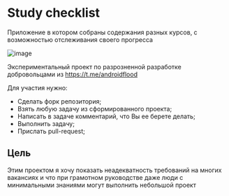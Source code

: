 # Study checklist

Приложение в котором собраны содержания разных курсов, с возможностью отслеживания своего прогресса

![image](https://github.com/user-attachments/assets/d8430848-97e5-41be-a0ed-983fc7b2a8af)

Экспериментальный проект по разрозненной разработке добровольцами из https://t.me/androidflood

Для участия нужно:
 - Сделать форк репозитория;
 - Взять любую задачу из сформированного проекта; 
 - Написать в задаче комментарий, что Вы ее берете делать;
 - Выполнить задачу;
 - Прислать pull-request;

## Цель
Этим проектом я хочу показать неадекватность требований на многих вакансиях и что при грамотном руководстве даже люди с минимальными знаниями могут выполнить небольшой проект
